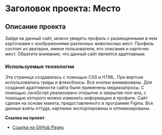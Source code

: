 # Заголовок проекта: Место

## Описание проекта
Зайдя на данный сайт, можно увидеть профиль с размещенными в нем карточками с изображениями различных живописных мест. Профиль состоит из аватарки, имени пользователя, его описания и карточек мест.
Обратите внимание, что данный сайт является адаптивным.

### Используемые технологии
Эта страница создавалась с помощью CSS и HTML. При вертске использовались гриды и флексбоксы. Все кнопки анимированы. Для создания адаптивности сайта были применены медиазапросы.
С помощью JavaScript реализовано открытие и закрытие поп-апа, с помощью которого можно изменить информацию в профиле.
Сайт сделан на основе макета, предоставленного в программе Figma. Все данные взяты оттуда, картинки экспортированы и оптимизированы.

**Ссылка на проект**

* [Ссылка на GitHub Pages](https://emelyanova-arina-29.github.io/mesto)


